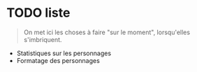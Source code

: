 # TODO liste

> On met ici les choses à faire "sur le moment", lorsqu'elles s'imbriquent.

* Statistiques sur les personnages
* Formatage des personnages
